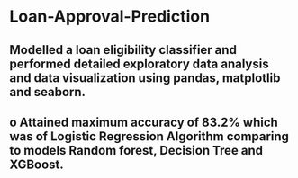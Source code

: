 # Loan-Approval-Prediction
## Modelled a loan eligibility classifier and performed detailed exploratory data analysis and data visualization using pandas, matplotlib and seaborn.
## 	o	Attained maximum accuracy of 83.2% which was of Logistic Regression Algorithm comparing to models Random forest, Decision Tree and XGBoost.
